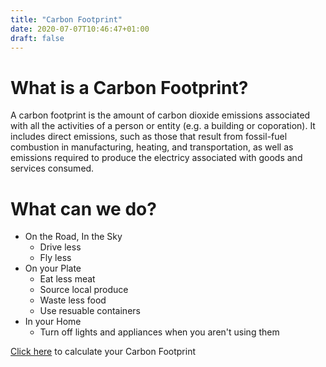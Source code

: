 ```yaml
---
title: "Carbon Footprint"
date: 2020-07-07T10:46:47+01:00
draft: false
---
```

# What is a Carbon Footprint?
A carbon footprint is the amount of carbon dioxide emissions associated with all the activities of a person or entity (e.g. a building or coporation). It includes direct emissions, such as those that result from fossil-fuel combustion in manufacturing, heating, and transportation, as well as emissions required to produce the electricy associated with goods and services consumed.

# What can we do?
- On the Road, In the Sky
	- Drive less
	- Fly less
- On your Plate
	- Eat less meat
	- Source local produce
	- Waste less food
	- Use resuable containers
- In your Home
	- Turn off lights and appliances when you aren't using them

[Click here](https://footprint.wwf.org.uk/#/) to calculate your Carbon Footprint